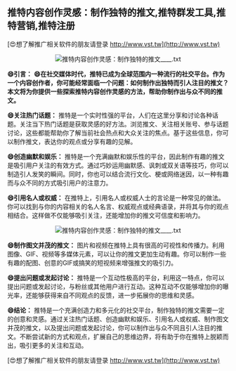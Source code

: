 ## **推特内容创作灵感：制作独特的推文,推特群发工具,推特营销,推特注册**

[😍想了解推广相关软件的朋友请登录 http://www.vst.tw](http://www.vst.tw)

 <center><img src="https://vst.tw/MP4/tuiguang/png/5.png" alt="推特内容创作灵感：制作独特的推文____.txt"></center>

**😄引言：**
**😄在社交媒体时代，推特已成为全球范围内一种流行的社交平台。作为一个内容创作者，你可能经常面临一个问题：如何制作出独特而引人注目的推文？本文将为你提供一些探索推特内容创作灵感的方法，帮助你制作出与众不同的推文。**

**😄关注热门话题：**
推特是一个实时性强的平台，人们在这里分享和讨论各种话题。关注当下热门话题是获取灵感的好方法。浏览推文、关注相关账号、参与话题讨论，这些都能帮助你了解当前社会热点和大众关注的焦点。基于这些信息，你可以制作推文，表达你的观点或分享有趣的见解。

**😄创造幽默和娱乐：**
推特是一个充满幽默和娱乐性的平台，因此制作有趣的推文是吸引用户关注的有效方式。通过巧妙运用幽默感、讽刺或双关语等技巧，你可以制造引人发笑的瞬间。同时，你也可以结合流行文化、梗或网络迷因，以一种有趣而与众不同的方式吸引用户的注意力。

**😄引用名人或权威：**
在推特上，引用名人或权威人士的言论是一种常见的做法。你可以找到与你的内容相关的名人名言、权威观点或经典语录，并将其与你的观点相结合。这样做不仅能够吸引关注，还能增加你的推文可信度和影响力。

 <center><img src="https://vst.tw/MP4/tuiguang/png/6.png" alt="推特内容创作灵感：制作独特的推文____.txt"></center>

**😄制作图文并茂的推文：**
图片和视频在推特上具有很高的可视性和传播力。利用图像、GIF、视频等多媒体元素，可以让你的推文更加生动有趣。你可以制作一些有趣的配图、创意的GIF或搞笑的短视频来增强推文的吸引力。

**😄提出问题或发起讨论：**
推特是一个互动性极高的平台，利用这一特点，你可以提出问题或发起讨论，与粉丝或其他用户进行互动。这种互动不仅能够增加你的曝光率，还能够获得来自不同观点的反馈，进一步拓展你的思维和灵感。

**😄结论：**
推特是一个充满创造力和多元化的社交平台，制作独特的推文需要一定的创意和灵感。通过关注热门话题、创造幽默和娱乐、引用名人或权威、制作图文并茂的推文，以及提出问题或发起讨论，你可以制作出与众不同且引人注目的推文。不断尝试新的方式和观点，扩展自己的思维边界，将有助于你在推特上脱颖而出，吸引更多的关注和互动。

[😍想了解推广相关软件的朋友请登录 http://www.vst.tw](http://www.vst.tw)



